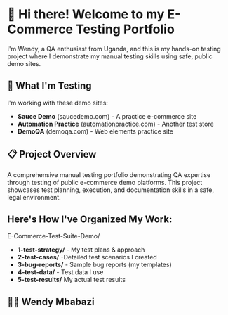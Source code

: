 # 👋 Hi there! Welcome to my E-Commerce Testing Portfolio

I'm Wendy, a QA enthusiast from Uganda, and this is my hands-on testing project where I demonstrate my manual testing skills using safe, public demo sites.

## 🛒 What I'm Testing

I'm working with these demo sites:
- **Sauce Demo** (saucedemo.com) - A practice e-commerce site
- **Automation Practice** (automationpractice.com) - Another test store
- **DemoQA** (demoqa.com) - Web elements practice site
 
## 📋 Project Overview
A comprehensive manual testing portfolio demonstrating QA expertise through testing of public e-commerce demo platforms. This project showcases test planning, execution, and documentation skills in a safe, legal environment.

## Here's How I've Organized My Work:
E-Commerce-Test-Suite-Demo/
- **1-test-strategy/** - My test plans & approach
- **2-test-cases/** -Detailed test scenarios I created
- **3-bug-reports/** - Sample bug reports (my templates)
- **4-test-data/** - Test data I use
- **5-test-results/** My actual test results



## 👨‍💻 **Wendy Mbabazi** 
